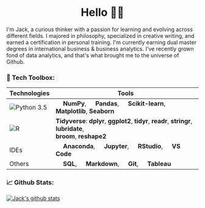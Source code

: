<h1 align="center">Hello 👋🏻</h1>

I'm Jack, a curious thinker with a passion for learning and evolving across different fields. I majored in philosophy, specialized in creative writing, and earned a certification in personal training. I'm currently earning dual master degrees in international business & business analytics.
I've recently grown fond of data analytics, and that's what brought me to the universe of Github.

### 🧰 Tech Toolbox:

| Technologies | Tools |
|-|-|
| ![Python 3.5](https://img.shields.io/static/v1?style=plastic&label=+&message=Python&logo=python&logoColor=white&color=green) | <img src="https://simpleicons.org/icons/numpy.svg" width="15"/> **NumPy**, <img src="https://simpleicons.org/icons/pandas.svg" width="15"/> **Pandas**, <img src="https://simpleicons.org/icons/scikit-learn.svg" width="15"/> **Scikit-learn**, **Matplotlib**, **Seaborn** |
| ![R](https://img.shields.io/static/v1?style=plastic&label=+&message=R&logo=R&logoColor=white&color=276DC3) | **Tidyverse**: **dplyr**, **ggplot2**, **tidyr**, **readr**, **stringr**, **lubridate**, <br> **broom**, **reshape2** |
| IDEs | <img src="https://simpleicons.org/icons/anaconda.svg" width="15"/> **Anaconda**, <img src="https://simpleicons.org/icons/jupyter.svg" width="15"/> **Jupyter**, <img src="https://simpleicons.org/icons/rstudio.svg" width="15"/> **RStudio**, <img src="https://simpleicons.org/icons/visualstudiocode.svg" width="15"/> **VS Code** |
| Others | <img src="https://simpleicons.org/icons/mysql.svg" width="15"/> **SQL**, <img src="https://simpleicons.org/icons/markdown.svg" width="15"/> **Markdown**, <img src="https://simpleicons.org/icons/git.svg" width="15"/> **Git**, <img src="https://simpleicons.org/icons/tableau.svg" width="15"/> **Tableau**|

### 📈 Github Stats:

[![Jack's github stats](https://github-readme-stats.vercel.app/api?username=JackDaoud&count_private=true&theme=vue&show_icons=true&include_all_commits=true&hide_rank=true&hide_title=true)](https://github.com/anuraghazra/github-readme-stats)


<!--
**JackDaoud/JackDaoud** is a ✨ _special_ ✨ repository because its `README.md` (this file) appears on your GitHub profile.


When I'm not analyzing things, I enjoy reading philosophy and playing video games like RuneScape, League of Legends, or Valorant.

Here's my RuneScape champion battling the King Black Dragon with a friend!

<sub><sup>P.S. I'm the one with the horned helmet & squiggly sword</sub></sup>

<img src="RuneScape.png">


Here are some ideas to get you started:

- 🔭 I’m currently working on ...
- 🌱 I’m currently learning ...
- 👯 I’m looking to collaborate on ...
- 🤔 I’m looking for help with ...
- 💬 Ask me about ...
- 📫 How to reach me: ...
- 😄 Pronouns: ...
- ⚡ Fun fact: ...
-->
